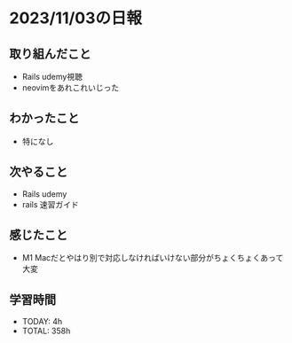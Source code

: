 # 2023/11/03の日報


## 取り組んだこと
- Rails udemy視聴
- neovimをあれこれいじった

## わかったこと
- 特になし

## 次やること
- Rails udemy
- rails 速習ガイド


## 感じたこと
- M1 Macだとやはり別で対応しなければいけない部分がちょくちょくあって大変

## 学習時間
- TODAY: 4h
- TOTAL: 358h 
